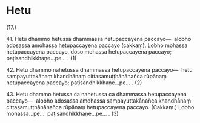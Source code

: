 # Hetu

(17.)

41\. Hetu dhammo hetussa dhammassa hetupaccayena paccayo—  alobho adosassa amohassa hetupaccayena paccayo (cakkaṃ). Lobho mohassa hetupaccayena paccayo, doso mohassa hetupaccayena paccayo; paṭisandhikkhaṇe…pe… . (1)

42\. Hetu dhammo nahetussa dhammassa hetupaccayena paccayo—  hetū sampayuttakānaṃ khandhānaṃ cittasamuṭṭhānānañca rūpānaṃ hetupaccayena paccayo; paṭisandhikkhaṇe…pe… . (2)

43\. Hetu dhammo hetussa ca nahetussa ca dhammassa hetupaccayena paccayo—  alobho adosassa amohassa sampayuttakānañca khandhānaṃ cittasamuṭṭhānānañca rūpānaṃ hetupaccayena paccayo. (Cakkaṃ.) Lobho mohassa…pe…  paṭisandhikkhaṇe…pe… . (3)

